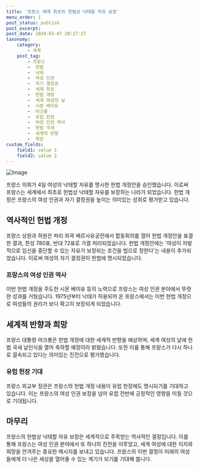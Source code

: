 ```yaml
---
title: '프랑스 세계 최초의 헌법상 낙태할 자유 보장'
menu_order: 1
post_status: publish
post_excerpt: 
post_date: 2024-03-07 20:27:27
taxonomy:
    category:
        - 세계
    post_tag:
        - 프랑스
        -  헌법
        -  낙태
        -  여성 인권
        -  자기 결정권
        -  세계 최초
        -  헌법 개정
        -  세계 여성의 날
        -  시몬 베이유
        -  마크롱
        -  유럽 헌장
        -  여성 인권 역사
        -  헌법 국새
        -  세계적 반향
        -  희망
custom_fields:
    field1: value 1
    field2: value 2
---
```


![Image](https://imgnews.pstatic.net/image/215/2024/03/05/A202403050004_1_20240305085201414.jpg?type=w647)

프랑스 의회가 4일 여성의 낙태할 자유를 명시한 헌법 개정안을 승인했습니다. 이로써 프랑스는 세계에서 최초로 헌법상 낙태할 자유를 보장하는 나라가 되었습니다. 헌법 개정은 프랑스의 여성 인권과 자기 결정권을 높이는 의미있는 성취로 평가받고 있습니다.
## 역사적인 헌법 개정
프랑스 상원과 하원은 파리 외곽 베르사유궁전에서 합동회의를 열어 헌법 개정안을 표결한 결과, 찬성 780표, 반대 72표로 가결 처리되었습니다. 헌법 개정안에는 '여성이 자발적으로 임신을 중단할 수 있는 자유가 보장되는 조건을 법으로 정한다'는 내용이 추가되었습니다. 이로써 여성의 자기 결정권이 헌법에 명시되었습니다.
### 프랑스의 여성 인권 역사
이번 헌법 개정을 주도한 시몬 베이유 등의 노력으로 프랑스는 여성 인권 분야에서 뚜렷한 성과를 거뒀습니다. 1975년부터 낙태가 허용되어 온 프랑스에서는 이번 헌법 개정으로 여성들의 권리가 보다 확고히 보장되게 되었습니다.
## 세계적 반향과 희망
프랑스 대통령 마크롱은 헌법 개정에 대한 세계적 반향을 예상하며, 세계 여성의 날에 헌법 국새 날인식을 열어 축하할 예정이라 밝혔습니다. 또한 이를 통해 프랑스가 다시 하나로 결속되고 있다는 의미있는 진전으로 평가했습니다.
### 유럽 헌장 기대
프랑스 외교부 장관은 프랑스의 헌법 개정 내용이 유럽 헌장에도 명시되기를 기대하고 있습니다. 이는 프랑스의 여성 인권 보장을 넘어 유럽 전반에 긍정적인 영향을 미칠 것으로 기대됩니다.
## 마무리
프랑스의 헌법상 낙태할 자유 보장은 세계적으로 주목받는 역사적인 결정입니다. 이를 통해 프랑스는 여성 인권 분야에서 또 하나의 진전을 이루었고, 세계 여성에 대한 지지와 희망을 안겨주는 중요한 메시지를 보내고 있습니다. 프랑스의 이번 결정이 미래의 여성들에게 더 나은 세상을 열어줄 수 있는 계기가 되기를 기대해 봅니다.
